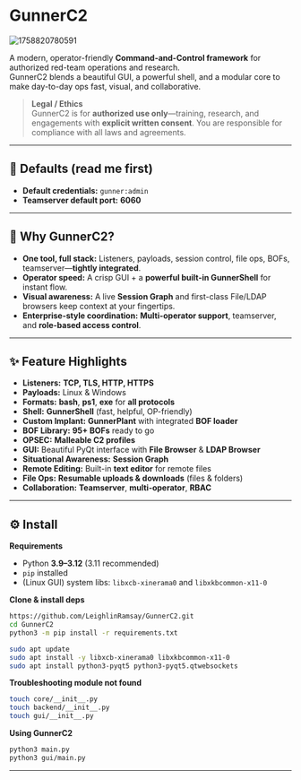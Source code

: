 # GunnerC2

![1758820780591](https://github.com/user-attachments/assets/0e94810a-3764-4b3e-bf0a-216dc3c8083b)


A modern, operator-friendly **Command-and-Control framework** for authorized red-team operations and research.  
GunnerC2 blends a beautiful GUI, a powerful shell, and a modular core to make day-to-day ops fast, visual, and collaborative.

> **Legal / Ethics**  
> GunnerC2 is for **authorized use only**—training, research, and engagements with **explicit written consent**. You are responsible for compliance with all laws and agreements.

---

## 🔐 Defaults (read me first)

- **Default credentials:** `gunner:admin`  
- **Teamserver default port:** **6060**

---

## 🚀 Why GunnerC2?

- **One tool, full stack:** Listeners, payloads, session control, file ops, BOFs, teamserver—**tightly integrated**.
- **Operator speed:** A crisp GUI + a **powerful built-in GunnerShell** for instant flow.
- **Visual awareness:** A live **Session Graph** and first-class File/LDAP browsers keep context at your fingertips.
- **Enterprise-style coordination:** **Multi-operator support**, teamserver, and **role-based access control**.

---

## ✨ Feature Highlights

- **Listeners:** **TCP, TLS, HTTP, HTTPS**
- **Payloads:** Linux & Windows
- **Formats:** **bash**, **ps1**, **exe** for **all protocols**
- **Shell:** **GunnerShell** (fast, helpful, OP-friendly)
- **Custom Implant:** **GunnerPlant** with integrated **BOF loader**
- **BOF Library:** **95+ BOFs** ready to go
- **OPSEC:** **Malleable C2 profiles**
- **GUI:** Beautiful PyQt interface with **File Browser** & **LDAP Browser**
- **Situational Awareness:** **Session Graph**
- **Remote Editing:** Built-in **text editor** for remote files
- **File Ops:** **Resumable uploads & downloads** (files & folders)
- **Collaboration:** **Teamserver**, **multi-operator**, **RBAC**

---

## ⚙️ Install

**Requirements**
- Python **3.9–3.12** (3.11 recommended)
- `pip` installed
- (Linux GUI) system libs: `libxcb-xinerama0` and `libxkbcommon-x11-0`

**Clone & install deps**
```bash
https://github.com/LeighlinRamsay/GunnerC2.git
cd GunnerC2
python3 -m pip install -r requirements.txt

sudo apt update
sudo apt install -y libxcb-xinerama0 libxkbcommon-x11-0
sudo apt install python3-pyqt5 python3-pyqt5.qtwebsockets
```

**Troubleshooting module not found**
```bash
touch core/__init__.py
touch backend/__init__.py
touch gui/__init__.py
```

**Using GunnerC2**
```bash
python3 main.py
python3 gui/main.py
```
---

